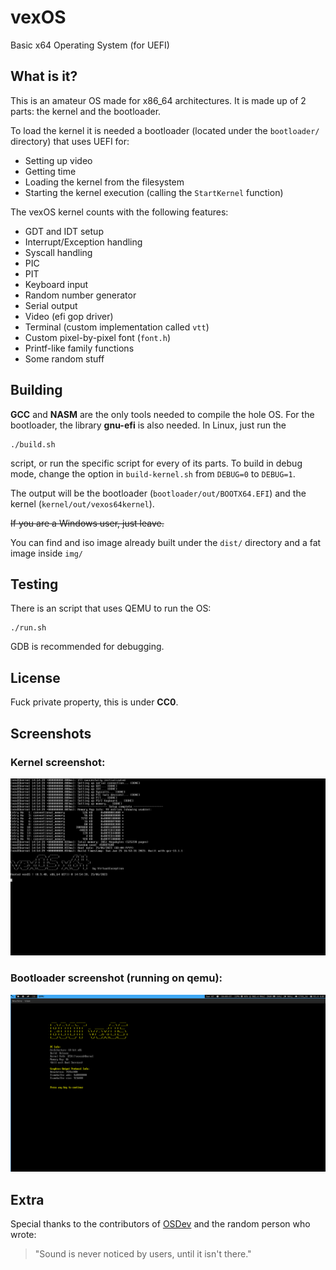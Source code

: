 # vexOS
Basic x64 Operating System (for UEFI)

## What is it?

This is an amateur OS made for x86_64 architectures.
It is made up of 2 parts: the kernel and the bootloader.

To load the kernel it is needed a bootloader (located under the `bootloader/` directory) that uses UEFI for:
 - Setting up video
 - Getting time
 - Loading the kernel from the filesystem
 - Starting the kernel execution (calling the `StartKernel` function)

The vexOS kernel counts with the following features:
 - GDT and IDT setup
 - Interrupt/Exception handling
 - Syscall handling
 - PIC
 - PIT
 - Keyboard input
 - Random number generator
 - Serial output
 - Video (efi gop driver)
 - Terminal (custom implementation called `vtt`)
 - Custom pixel-by-pixel font (`font.h`)
 - Printf-like family functions
 - Some random stuff

## Building
**GCC** and **NASM** are the only tools needed to compile the hole OS.
For the bootloader, the library **gnu-efi** is also needed.
In Linux, just run the 
```
./build.sh
```
script, or run the specific script for every of its parts. To build in debug mode, change the option in `build-kernel.sh` from `DEBUG=0` to `DEBUG=1`.

The output will be the bootloader (`bootloader/out/BOOTX64.EFI`) and the kernel (`kernel/out/vexos64kernel`).

~~If you are a Windows user, just leave.~~

You can find and iso image already built under the `dist/` directory and a fat image inside `img/`

## Testing
There is an script that uses QEMU to run the OS:
```
./run.sh
```
GDB is recommended for debugging.

## License
Fuck private property, this is under **CC0**.

## Screenshots
### Kernel screenshot:
![kernel screenshot](/screenshots/kernel.png)
### Bootloader screenshot (running on qemu):
![bootloader screenshot](/screenshots/bootloader.png)

## Extra
Special thanks to the contributors of [OSDev](https://wiki.osdev.org) and the random person who wrote:
> "Sound is never noticed by users, until it isn't there."
